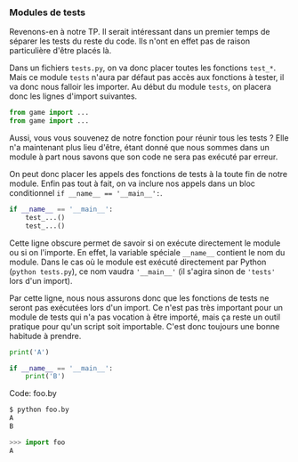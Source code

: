 ### Modules de tests

Revenons-en à notre TP.
Il serait intéressant dans un premier temps de séparer les tests du reste du code.
Ils n'ont en effet pas de raison particulière d'être placés là.

Dans un fichiers `tests.py`, on va donc placer toutes les fonctions `test_*`.
Mais ce module `tests` n'aura par défaut pas accès aux fonctions à tester, il va donc nous falloir les importer.
Au début du module `tests`, on placera donc les lignes d'import suivantes.

```python
from game import ...
from game import ...
```

Aussi, vous vous souvenez de notre fonction pour réunir tous les tests ?
Elle n'a maintenant plus lieu d'être, étant donné que nous sommes dans un module à part nous savons que son code ne sera pas exécuté par erreur.

On peut donc placer les appels des fonctions de tests à la toute fin de notre module.
Enfin pas tout à fait, on va inclure nos appels dans un bloc conditionnel `if __name__ == '__main__':`.

```python
if __name__ == '__main__':
    test_...()
    test_...()
```

Cette ligne obscure permet de savoir si on exécute directement le module ou si on l'importe.
En effet, la variable spéciale `__name__` contient le nom du module.
Dans le cas où le module est exécuté directement par Python (`python tests.py`), ce nom vaudra `'__main__'` (il s'agira sinon de `'tests'` lors d'un import).

Par cette ligne, nous nous assurons donc que les fonctions de tests ne seront pas exécutées lors d'un import.
Ce n'est pas très important pour un module de tests qui n'a pas vocation à être importé, mais ça reste un outil pratique pour qu'un script soit importable.
C'est donc toujours une bonne habitude à prendre.

```python
print('A')

if __name__ == '__main__':
    print('B')
```
Code: foo.by

```bash
$ python foo.by
A
B
```

```python
>>> import foo
A
```
